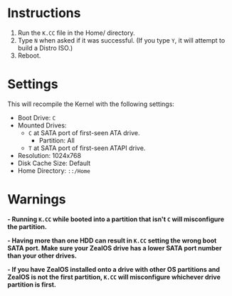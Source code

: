 # Instructions
1. Run the `K.CC` file in the Home/ directory.
2. Type `N` when asked if it was successful. (If you type `Y`, it will attempt to build a Distro ISO.)
3. Reboot.

# Settings
This will recompile the Kernel with the following settings:
* Boot Drive: `C`
* Mounted Drives:
  * `C` at SATA port of first-seen ATA drive.
    * Partition: All
  * `T` at SATA port of first-seen ATAPI drive.
* Resolution: 1024x768
* Disk Cache Size: Default
* Home Directory: `::/Home`

# Warnings

**- Running `K.CC` while booted into a partition that isn't `C` will misconfigure the partition.**

**- Having more than one HDD can result in `K.CC` setting the wrong boot SATA port. Make sure your ZealOS drive has a lower SATA port number than your other drives.**

**- If you have ZealOS installed onto a drive with other OS partitions and ZealOS is not the first partition, `K.CC` will misconfigure whichever drive partition is first.**